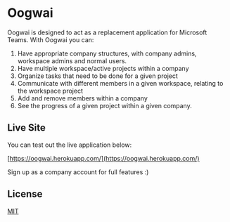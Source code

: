 # Oogwai

Oogwai is designed to act as a replacement application for Microsoft Teams. With Oogwai you can:
1) Have appropriate company structures, with company admins, workspace admins and normal users.
2) Have multiple workspace/active projects within a company
3) Organize tasks that need to be done for a given project
3) Communicate with different members in a given workspace, relating to the workspace project
4) Add and remove members within a company
5) See the progress of a given project within a given company. 
 
## Live Site
You can test out the live application below:

[https://oogwai.herokuapp.com/](https://oogwai.herokuapp.com/)

Sign up as a company account for full features :)

## License
[MIT](https://choosealicense.com/licenses/mit/)
